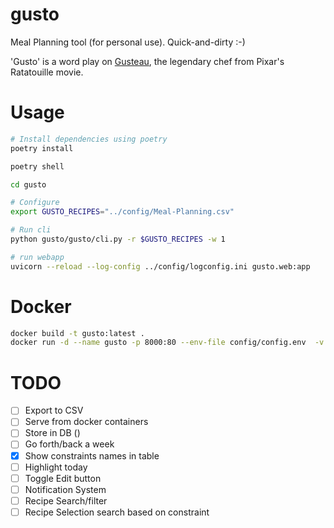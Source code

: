 # gusto
Meal Planning tool (for personal use). Quick-and-dirty :-)

'Gusto' is a word play on [Gusteau](https://pixar.fandom.com/wiki/Auguste_Gusteau), the legendary chef from Pixar's Ratatouille movie.


# Usage

```sh
# Install dependencies using poetry
poetry install

poetry shell

cd gusto

# Configure
export GUSTO_RECIPES="../config/Meal-Planning.csv"

# Run cli
python gusto/gusto/cli.py -r $GUSTO_RECIPES -w 1

# run webapp
uvicorn --reload --log-config ../config/logconfig.ini gusto.web:app
```

#  Docker
```sh
docker build -t gusto:latest .
docker run -d --name gusto -p 8000:80 --env-file config/config.env  -v $(pwd)/config:/config  gusto
```

# TODO
- [ ] Export to CSV
- [ ] Serve from docker containers
- [ ] Store in DB ()
- [ ] Go forth/back a week
- [x] Show constraints names in table
- [ ] Highlight today
- [ ] Toggle Edit button
- [ ] Notification System
- [ ] Recipe Search/filter
- [ ] Recipe Selection search based on constraint